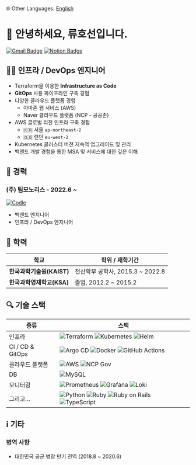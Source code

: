 🌐 Other Languages: [English](./README.en.md)

# 👋 안녕하세요, 류호선입니다.
[![Gmail Badge](https://img.shields.io/badge/Email-d14836?style=flat-square&logo=Gmail&logoColor=white&link=mailto:ghtjs5281@gmail.com)](mailto:ghtjs5281@gmail.com)
[![Notion Badge](https://img.shields.io/badge/Resume-000000?style=flat-square&logo=Notion&logoColor=white&link=https://longing-durian-2c8.notion.site/Hoseon-Ryu-97fc6aa58d6c44e9b04585010a0ad3ff)](https://longing-durian-2c8.notion.site/Hoseon-Ryu-97fc6aa58d6c44e9b04585010a0ad3ff)

## 🧑‍💻 인프라 / DevOps 엔지니어
- Terraform을 이용한 **Infrastructure as Code**
- **GitOps** 사용 파이프라인 구축 경험
- 다양한 클라우드 플랫폼 경험
  - 아마존 웹 서비스 (AWS)
  - Naver 클라우드 플랫폼 (NCP - 공공존)
- AWS 글로벌 리전 인프라 구축 경험
  - 🇰🇷 서울 `ap-northeast-2`
  - 🇬🇧 런던 `eu-west-2`
- Kubernetes 클러스터 버전 지속적 업그레이드 및 관리
- 백엔드 개발 경험을 통한 MSA 및 서비스에 대한 깊은 이해

## 📑 경력
### (주) 팀모노리스 - 2022.6 ~
[![Codle](https://img.shields.io/badge/Codle-3f88ff?style=flat-square&logoColor=white&link=https://codle.io)](https://codle.io)
- 백엔드 엔지니어
- 인프라 / DevOps 엔지니어

## 🏫 학력
| 학교 | 학위 / 재학기간 |
|-------------|-----------------|
| **한국과학기술원(KAIST)** | 전산학부 공학사, 2015.3 ~ 2022.8  |
| **한국과학영재학교(KSA)** | 졸업, 2012.2 ~ 2015.2 |

## 🔍 기술 스택
| 종류 | 스택 |
|------|--------|
| 인프라 | <img alt="Terraform" src="https://img.shields.io/badge/Terraform-7B42BC?style=flat-square&logo=Terraform&logoColor=white"/> <img alt="Kubernetes" src="https://img.shields.io/badge/Kubernetes-326CE5?style=flat-square&logo=Kubernetes&logoColor=white"/> <img alt="Helm" src="https://img.shields.io/badge/Helm-0F1689?style=flat-square&logo=Helm&logoColor=white"/> |
| CI / CD & GitOps | <img alt="Argo CD" src="https://img.shields.io/badge/Argo%20CD-EF7B4D?style=flat-square&logo=Argo%20CD&logoColor=white"/> <img alt="Docker" src="https://img.shields.io/badge/Docker-2496ED?style=flat-square&logo=Docker&logoColor=white"/> <img alt="GitHub Actions" src="https://img.shields.io/badge/GitHub%20Actions-2088FF?style=flat-square&logo=GitHub%20Actions&logoColor=white"/> |
| 클라우드 플랫폼 | <img alt="AWS" src="https://img.shields.io/badge/AWS-FF9900?style=flat-square&logo=Amazon%20AWS&logoColor=white"/> <img alt="NCP Gov" src="https://img.shields.io/badge/NCP%20Gov-03C75A?style=flat-square&logo=Naver&logoColor=white"/> |
| DB | <img alt="MySQL" src="https://img.shields.io/badge/MySQL-4479A1?style=flat-square&logo=MySQL&logoColor=white"/> |
| 모니터링 | <img alt="Prometheus" src="https://img.shields.io/badge/Prometheus-E6522C?style=flat-square&logo=Prometheus&logoColor=white"/> <img alt="Grafana" src="https://img.shields.io/badge/Grafana-F46800?style=flat-square&logo=Grafana&logoColor=white"/> <img alt="Loki" src="https://img.shields.io/badge/Loki-0E6A8A?style=flat-square&logoColor=white"/> |
| 그리고… | <img alt="Python" src="https://img.shields.io/badge/Python-3776AB?style=flat-square&logo=Python&logoColor=white"/> <img alt="Ruby" src="https://img.shields.io/badge/Ruby-CC342D?style=flat-square&logo=Ruby&logoColor=white"/> <img alt="Ruby on Rails" src="https://img.shields.io/badge/Ruby%20on%20Rails-D30001?style=flat-square&logo=Ruby%20on%20Rails&logoColor=white"/> <img alt="TypeScript" src="https://img.shields.io/badge/TypeScript-3178C6?style=flat-square&logo=TypeScript&logoColor=white"/> |

## ℹ️ 기타
### **병역 사항**
- 대한민국 공군 병장 만기 전역 (2018.8 ~ 2020.6)
